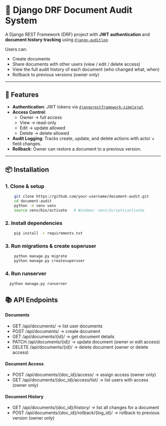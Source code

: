 # 📄 Django DRF Document Audit System

A Django REST Framework (DRF) project with **JWT authentication** and **document history tracking** using [`django-auditlog`](https://github.com/jjkester/django-auditlog).  

Users can:
- Create documents  
- Share documents with other users (view / edit / delete access)  
- View the full audit history of each document (who changed what, when)  
- Rollback to previous versions (owner only)  

---

## 🚀 Features
- **Authentication**: JWT tokens via [`djangorestframework-simplejwt`](https://github.com/jazzband/djangorestframework-simplejwt).  
- **Access Control**:
  - Owner → full access  
  - View → read-only  
  - Edit → update allowed  
  - Delete → delete allowed  
- **Audit Logging**: Tracks create, update, and delete actions with actor + field changes.  
- **Rollback**: Owner can restore a document to a previous version.  

---

## 📦 Installation

### 1. Clone & setup
```bash
    git clone https://github.com/your-username/document-audit.git
    cd document-audit
    python -m venv venv
    source venv/bin/activate   # Windows: venv\Scripts\activate
```

### 2. Install dependencies
```bash
    pip install -r requirements.txt
```

### 3. Run migrations & create superuser
```bash
    python manage.py migrate
    python manage.py createsuperuser
```

### 4. Run runserver
```bash
  python manage.py runserver
```


## 📚 API Endpoints
#### Documents

* GET /api/documents/ → list user documents
* POST /api/documents/ → create document
* GET /api/documents/{id}/ → get document details
* PATCH /api/documents/{id}/ → update document (owner or edit access)
* DELETE /api/documents/{id}/ → delete document (owner or delete access)

#### Document Access

* POST /api/documents/{doc_id}/access/ → assign access (owner only)
* GET /api/documents/{doc_id}/access/list/ → list users with access (owner only)

#### Document History

* GET /api/documents/{doc_id}/history/ → list all changes for a document
* POST /api/documents/{doc_id}/rollback/{log_id}/ → rollback to previous version (owner only)